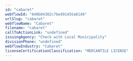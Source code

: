 ```yaml
---
id: "cabaret"
webflowId: "640b84302c7bed91455a81d4"
urlSlug: "cabaret"
webflowName: "Cabaret"
filename: "cabaret"
callToActionLink: "undefined"
issuingAgency: "Check with Local Municipality"
divisionPhone: "undefined"
webflowIndustry: "Cabaret"
licenseCertificationClassification: "MERCANTILE LICENSE"
---
```

